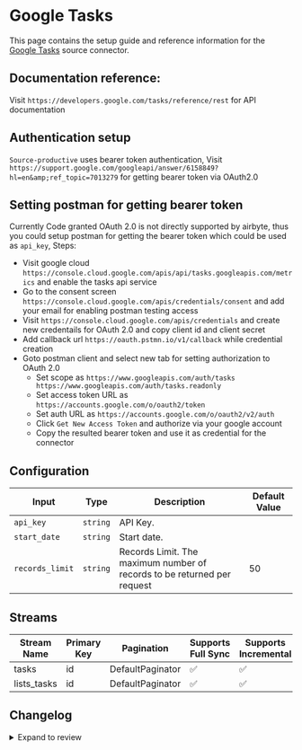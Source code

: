 # Google Tasks
This page contains the setup guide and reference information for the [Google Tasks](https://tasksboard.com/app) source connector.

## Documentation reference:
Visit `https://developers.google.com/tasks/reference/rest` for API documentation

## Authentication setup
`Source-productive` uses bearer token authentication,
Visit `https://support.google.com/googleapi/answer/6158849?hl=en&amp;ref_topic=7013279` for getting bearer token via OAuth2.0

## Setting postman for getting bearer token
Currently Code granted OAuth 2.0 is not directly supported by airbyte, thus you could setup postman for getting the bearer token which could be used as `api_key`,
Steps:
- Visit google cloud `https://console.cloud.google.com/apis/api/tasks.googleapis.com/metrics` and enable the tasks api service
- Go to the consent screen `https://console.cloud.google.com/apis/credentials/consent` and add your email for enabling postman testing access
- Visit `https://console.cloud.google.com/apis/credentials` and create new credentails for OAuth 2.0 and copy client id and client secret 
- Add callback url `https://oauth.pstmn.io/v1/callback` while credential creation
- Goto postman client and select new tab for setting authorization to OAuth 2.0
  - Set scope as `https://www.googleapis.com/auth/tasks https://www.googleapis.com/auth/tasks.readonly`
  - Set access token URL as `https://accounts.google.com/o/oauth2/token`
  - Set auth URL as `https://accounts.google.com/o/oauth2/v2/auth`
  - Click `Get New Access Token` and authorize via your google account
  - Copy the resulted bearer token and use it as credential for the connector

## Configuration

| Input | Type | Description | Default Value |
|-------|------|-------------|---------------|
| `api_key` | `string` | API Key.  |  |
| `start_date` | `string` | Start date.  |  |
| `records_limit` | `string` | Records Limit. The maximum number of records to be returned per request | 50 |

## Streams
| Stream Name | Primary Key | Pagination | Supports Full Sync | Supports Incremental |
|-------------|-------------|------------|---------------------|----------------------|
| tasks | id | DefaultPaginator | ✅ |  ✅  |
| lists_tasks | id | DefaultPaginator | ✅ |  ✅  |

## Changelog

<details>
  <summary>Expand to review</summary>

| Version | Date | Pull Request | Subject |
| ------------------ | ------------ | --- | ---------------- |
| 0.0.28 | 2025-06-21 | [61840](https://github.com/airbytehq/airbyte/pull/61840) | Update dependencies |
| 0.0.27 | 2025-06-14 | [60652](https://github.com/airbytehq/airbyte/pull/60652) | Update dependencies |
| 0.0.26 | 2025-05-10 | [59815](https://github.com/airbytehq/airbyte/pull/59815) | Update dependencies |
| 0.0.25 | 2025-05-03 | [59281](https://github.com/airbytehq/airbyte/pull/59281) | Update dependencies |
| 0.0.24 | 2025-04-26 | [58757](https://github.com/airbytehq/airbyte/pull/58757) | Update dependencies |
| 0.0.23 | 2025-04-19 | [58209](https://github.com/airbytehq/airbyte/pull/58209) | Update dependencies |
| 0.0.22 | 2025-04-12 | [57747](https://github.com/airbytehq/airbyte/pull/57747) | Update dependencies |
| 0.0.21 | 2025-04-05 | [57032](https://github.com/airbytehq/airbyte/pull/57032) | Update dependencies |
| 0.0.20 | 2025-03-29 | [56682](https://github.com/airbytehq/airbyte/pull/56682) | Update dependencies |
| 0.0.19 | 2025-03-22 | [56038](https://github.com/airbytehq/airbyte/pull/56038) | Update dependencies |
| 0.0.18 | 2025-03-08 | [55482](https://github.com/airbytehq/airbyte/pull/55482) | Update dependencies |
| 0.0.17 | 2025-03-01 | [54781](https://github.com/airbytehq/airbyte/pull/54781) | Update dependencies |
| 0.0.16 | 2025-02-22 | [54296](https://github.com/airbytehq/airbyte/pull/54296) | Update dependencies |
| 0.0.15 | 2025-02-15 | [53794](https://github.com/airbytehq/airbyte/pull/53794) | Update dependencies |
| 0.0.14 | 2025-02-08 | [53310](https://github.com/airbytehq/airbyte/pull/53310) | Update dependencies |
| 0.0.13 | 2025-02-01 | [52863](https://github.com/airbytehq/airbyte/pull/52863) | Update dependencies |
| 0.0.12 | 2025-01-25 | [52372](https://github.com/airbytehq/airbyte/pull/52372) | Update dependencies |
| 0.0.11 | 2025-01-18 | [51805](https://github.com/airbytehq/airbyte/pull/51805) | Update dependencies |
| 0.0.10 | 2025-01-11 | [51191](https://github.com/airbytehq/airbyte/pull/51191) | Update dependencies |
| 0.0.9 | 2024-12-28 | [50647](https://github.com/airbytehq/airbyte/pull/50647) | Update dependencies |
| 0.0.8 | 2024-12-21 | [50091](https://github.com/airbytehq/airbyte/pull/50091) | Update dependencies |
| 0.0.7 | 2024-12-14 | [49594](https://github.com/airbytehq/airbyte/pull/49594) | Update dependencies |
| 0.0.6 | 2024-12-12 | [49223](https://github.com/airbytehq/airbyte/pull/49223) | Update dependencies |
| 0.0.5 | 2024-12-11 | [48949](https://github.com/airbytehq/airbyte/pull/48949) | Starting with this version, the Docker image is now rootless. Please note that this and future versions will not be compatible with Airbyte versions earlier than 0.64 |
| 0.0.4 | 2024-11-05 | [48366](https://github.com/airbytehq/airbyte/pull/48366) | Revert to source-declarative-manifest v5.17.0 |
| 0.0.3 | 2024-11-05 | [47770](https://github.com/airbytehq/airbyte/pull/47770) | Update dependencies |
| 0.0.2 | 2024-10-28 | [47550](https://github.com/airbytehq/airbyte/pull/47550) | Update dependencies |
| 0.0.1 | 2024-09-12 | [45427](https://github.com/airbytehq/airbyte/pull/45427) | Initial release by [@btkcodedev](https://github.com/btkcodedev) via Connector Builder |

</details>
